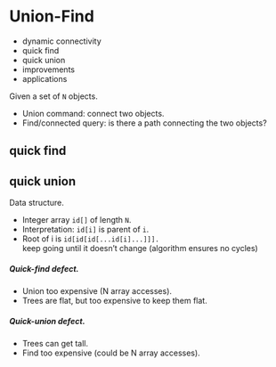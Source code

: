 # Union-Find
* dynamic connectivity
* quick find
* quick union
* improvements
* applications

 Given a set of ```N``` objects.
* Union command:  connect two objects.
* Find/connected query:  is there a path connecting the two objects?

## quick find
## quick union
Data structure.
* Integer array ```id[]``` of length ```N```.
* Interpretation:  ```id[i]``` is parent of ```i```.
* Root of i is ```id[id[id[...id[i]...]]].```    
keep going until it doesn’t change (algorithm ensures no cycles)  
##### Quick-find defect.
* Union too expensive (N array accesses).
* Trees are flat, but too expensive to keep them flat.  
##### Quick-union defect.
* Trees can get tall.
* Find too expensive (could be N array accesses).